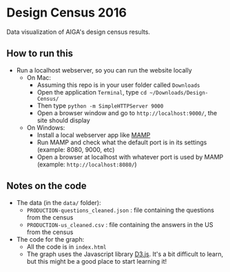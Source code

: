 # Design Census 2016
Data visualization of AIGA's design census results.

## How to run this

- Run a localhost webserver, so you can run the website locally
	- On Mac:
		- Assuming this repo is in your user folder called `Downloads`
		- Open the application `Terminal`, type `cd ~/Downloads/Design-Census/`
		- Then type `python -m SimpleHTTPServer 9000`
		- Open a browser window and go to `http://localhost:9000/`, the site should display
	- On Windows:
		- Install a local webserver app like [MAMP](https://www.mamp.info/en/downloads/)
		- Run MAMP and check what the default port is in its settings (example: 8080, 9000, etc)
		- Open a browser at localhost with whatever port is used by MAMP (example: `http://localhost:8080/`)

## Notes on the code

- The data (in the `data/` folder):
	- `PRODUCTION-questions_cleaned.json` : file containing the questions from the census
	- `PRODUCTION-us_cleaned.csv` : file containing the answers in the US from the census
- The code for the graph:
	- All the code is in `index.html`
	- The graph uses the Javascript library [D3.js](https://d3js.org/). It's a bit difficult to learn, but this might be a good place to start learning it!
